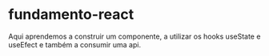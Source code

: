 # fundamento-react

Aqui aprendemos a construir um componente, a utilizar os hooks useState e useEfect e também a consumir uma api.